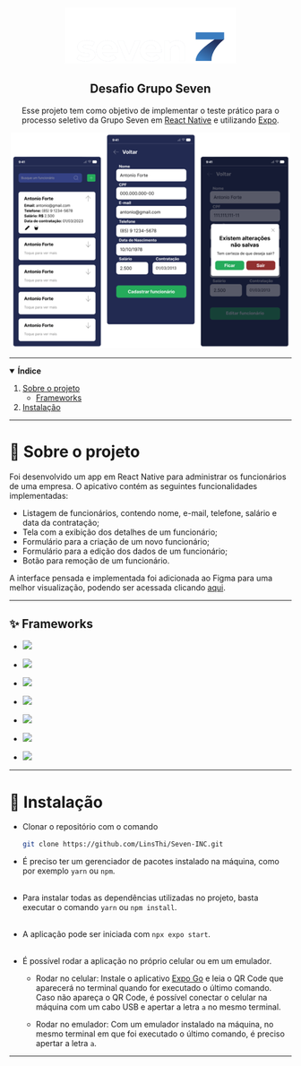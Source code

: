 <br />
<p align="center">
  <a href="https://www.gruposeven.app">
    <img alt="desafio-seven" title="desafio-seven" src="assetsREADME/test-logo.png" height="100px"/>
  </a>
  <h2 align="center">
    <strong>
      Desafio Grupo Seven
    </strong>
  </h2>

  <p align="center">
    Esse projeto tem como objetivo de implementar o teste prático para o processo seletivo da Grupo Seven em <a href="https://reactnative.dev">React Native</a> e utilizando <a href="https://expo.dev">Expo</a>.
  </p>
</p>

<a href="https://www.figma.com/file/QIB3ThH53E0RGivOj0qyVs/Desafio-Grupo-Seven">
    <p align="center"><img src="assetsREADME/app-screens.png" width="500px" /></p>
</a>

---

<details open="open">
  <summary>
    <strong>
      Índice
    </strong>
  </summary>
  <ol>
    <li>
      <a href="#-sobre-o-projeto">Sobre o projeto</a>
      <ul>
        <li><a href="#-frameworks">Frameworks</a></li>
      </ul>
    </li>
    <li><a href="#-instalação">Instalação</a></li>
  </ol>
</details>

---

# 💭 **Sobre o projeto**
Foi desenvolvido um app em React Native para administrar os funcionários de uma empresa. O apicativo contém as seguintes funcionalidades implementadas:
- Listagem de funcionários, contendo nome, e-mail, telefone, salário e data da contratação;
- Tela com a exibição dos detalhes de um funcionário;
- Formulário para a criação de um novo funcionário;
- Formulário para a edição dos dados de um funcionário;
- Botão para remoção de um funcionário.

A interface pensada e implementada foi adicionada ao Figma para uma melhor visualização, podendo ser acessada clicando [aqui](https://www.figma.com/file/QIB3ThH53E0RGivOj0qyVs/Desafio-Grupo-Seven).

---

## ✨ **Frameworks**

- <a href="https://reactnative.dev"><img src="https://img.shields.io/badge/React_Native-20232A?style=for-the-badge&logo=react&logoColor=61DAFB"/></a>

- <a href="https://expo.dev"><img src="https://img.shields.io/badge/Expo-1B1F23?style=for-the-badge&logo=expo&logoColor=white"/></a>

- <a href="https://styled-components.com"><img src="https://img.shields.io/badge/styled--components-DB7093?style=for-the-badge&logo=styled-components&logoColor=white"/></a>

- <a href="https://www.typescriptlang.org"><img src="https://img.shields.io/badge/TypeScript-007ACC?style=for-the-badge&logo=typescript&logoColor=white"/></a>

- <a href="https://yarnpkg.com"><img src="https://img.shields.io/badge/Yarn-2C8EBB?style=for-the-badge&logo=yarn&logoColor=white"/></a>

- <a href="https://git-scm.com"><img src="https://img.shields.io/badge/git-%23F05033.svg?style=for-the-badge&logo=git&logoColor=white"/></a>

- <a href="https://github.com"><img src="https://img.shields.io/badge/github-%23121011.svg?style=for-the-badge&logo=github&logoColor=white"/></a>

---

# 📲 **Instalação**

- Clonar o repositório com o comando
  ```sh
  git clone https://github.com/LinsThi/Seven-INC.git
  ```

- É preciso ter um gerenciador de pacotes instalado na máquina, como por exemplo `yarn` ou `npm`.
<br/><br/>
- Para instalar todas as dependências utilizadas no projeto, basta executar o comando `yarn` ou `npm install`.
<br/><br/>
- A aplicação pode ser iniciada com `npx expo start`.
<br/><br/>
- É possível rodar a aplicação no próprio celular ou em um emulador. 
    - Rodar no celular: Instale o aplicativo [Expo Go](https://expo.dev/client) e leia o QR Code que aparecerá no terminal quando for executado o último comando. Caso não apareça o QR Code, é possível conectar o celular na máquina com um cabo USB e apertar a letra `a` no mesmo terminal.
    
    - Rodar no emulador: Com um emulador instalado na máquina, no mesmo terminal em que foi executado o último comando, é preciso apertar a letra `a`.
---